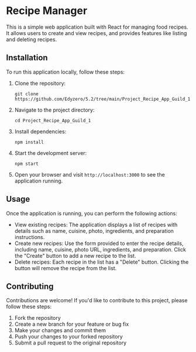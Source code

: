 <!DOCTYPE html>
<html>
<head>
  <meta charset="UTF-8">
  <title>Recipe Manager</title>
</head>
<body>
  <h1>Recipe Manager</h1>
  <p>
    This is a simple web application built with React for managing food recipes. It allows users to create and view recipes, and provides features like listing and deleting recipes.
  </p>

  <h2>Installation</h2>
  <p>
    To run this application locally, follow these steps:
  </p>
  <ol>
    <li>Clone the repository:</li>
    <pre><code>git clone https://github.com/Edyzero/5.2/tree/main/Project_Recipe_App_Guild_1</code></pre>
    <li>Navigate to the project directory:</li>
    <pre><code>cd Project_Recipe_App_Guild_1</code></pre>
    <li>Install dependencies:</li>
    <pre><code>npm install</code></pre>
    <li>Start the development server:</li>
    <pre><code>npm start</code></pre>
    <li>Open your browser and visit <code>http://localhost:3000</code> to see the application running.</li>
  </ol>

  <h2>Usage</h2>
  <p>
    Once the application is running, you can perform the following actions:
  </p>
  <ul>
    <li>View existing recipes: The application displays a list of recipes with details such as name, cuisine, photo, ingredients, and preparation instructions.</li>
    <li>Create new recipes: Use the form provided to enter the recipe details, including name, cuisine, photo URL, ingredients, and preparation. Click the "Create" button to add a new recipe to the list.</li>
    <li>Delete recipes: Each recipe in the list has a "Delete" button. Clicking the button will remove the recipe from the list.</li>
  </ul>

  <h2>Contributing</h2>
  <p>
    Contributions are welcome! If you'd like to contribute to this project, please follow these steps:
  </p>
  <ol>
    <li>Fork the repository</li>
    <li>Create a new branch for your feature or bug fix</li>
    <li>Make your changes and commit them</li>
    <li>Push your changes to your forked repository</li>
    <li>Submit a pull request to the original repository</li>
  </ol>

</body>
</html>
